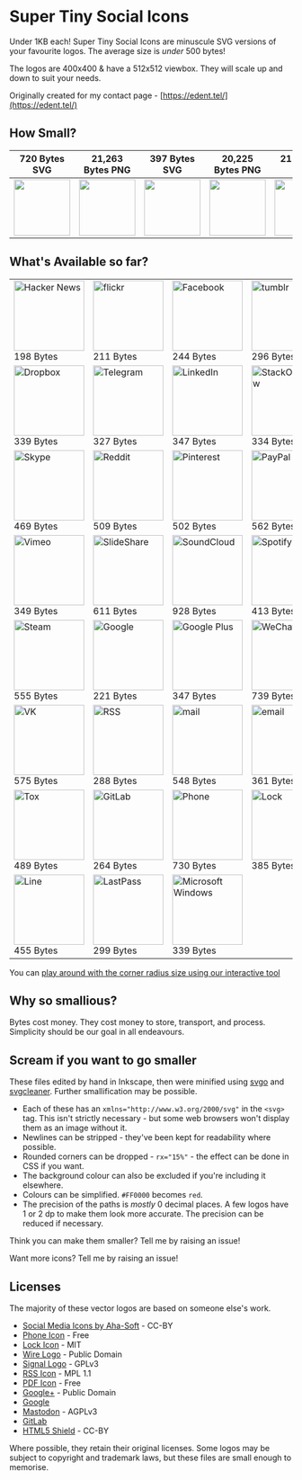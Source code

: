 # Super Tiny Social Icons
Under 1KB each! Super Tiny Social Icons are minuscule SVG versions of your favourite logos. The average size is *under* 500 bytes!

The logos are 400x400 & have a 512x512 viewbox. They will scale up and down to suit your needs.

Originally created for my contact page - [https://edent.tel/](https://edent.tel/)

## How Small?

| 720 Bytes SVG	| 21,263 Bytes PNG	|   397 Bytes SVG	| 20,225 Bytes PNG	|  211 Bytes SVG	| 11,837 Bytes PNG	|
|------	        |-----------     	|------	            |----------	        |------	        |-----------	        |
| <img src="https://edent.github.io/SuperTinySocialIcons/tiny/github.svg" width="100" />  	| <img src="https://edent.github.io/SuperTinySocialIcons/original/github.png" width="100" />        	| <img src="https://edent.github.io/SuperTinySocialIcons/tiny/twitter.svg" width="100" />   	| <img src="https://edent.github.io/SuperTinySocialIcons/original/twitter.png" width="100" />       	| <img src="https://edent.github.io/SuperTinySocialIcons/tiny/flickr.svg" width="100" />   	| <img src="https://edent.github.io/SuperTinySocialIcons/original/flickr.png" width="100" />       	|

## What's Available so far?

<table>
<tr>
<td><img src="https://edent.github.io/SuperTinySocialIcons/tiny/hackernews.svg" width="125" alt="Hacker News" /><br>198 Bytes</td>
<td><img src="https://edent.github.io/SuperTinySocialIcons/tiny/flickr.svg" width="125" alt="flickr" /><br>211 Bytes</td>
<td><img src="https://edent.github.io/SuperTinySocialIcons/tiny/facebook.svg" width="125" alt="Facebook" /><br>244 Bytes</td>
<td><img src="https://edent.github.io/SuperTinySocialIcons/tiny/tumblr.svg" width="125" alt="tumblr" /><br>296 Bytes</td>
<td><img src="https://edent.github.io/SuperTinySocialIcons/tiny/twitter.svg" width="125" alt="Twitter" /><br>397 Bytes</td>
<td><img src="https://edent.github.io/SuperTinySocialIcons/tiny/whatsapp.svg" width="125" alt="WhatsApp" /><br>622 Bytes</td>
</tr>
<tr>
<td><img src="https://edent.github.io/SuperTinySocialIcons/tiny/dropbox.svg" width="125" alt="Dropbox" /><br>339 Bytes</td>
<td><img src="https://edent.github.io/SuperTinySocialIcons/tiny/telegram.svg" width="125" alt="Telegram" /><br>327 Bytes</td>
<td><img src="https://edent.github.io/SuperTinySocialIcons/tiny/linkedin.svg" width="125" alt="LinkedIn" /><br>347 Bytes</td>
<td><img src="https://edent.github.io/SuperTinySocialIcons/tiny/stackoverflow.svg" width="125" alt="StackOverflow" /><br>334 Bytes</td>
<td><img src="https://edent.github.io/SuperTinySocialIcons/tiny/instagram.svg" width="125" alt="Instagram" /><br>290 Bytes</td>
<td><img src="https://edent.github.io/SuperTinySocialIcons/tiny/wordpress.svg" width="125" alt="WordPress" /><br>515 Bytes</td>
</tr>
<tr>
<td><img src="https://edent.github.io/SuperTinySocialIcons/tiny/skype.svg" width="125" alt="Skype" /><br>469 Bytes</td>
<td><img src="https://edent.github.io/SuperTinySocialIcons/tiny/reddit.svg" width="125" alt="Reddit" /><br>509 Bytes</td>
<td><img src="https://edent.github.io/SuperTinySocialIcons/tiny/pinterest.svg" width="125" alt="Pinterest" /><br>502 Bytes</td>
<td><img src="https://edent.github.io/SuperTinySocialIcons/tiny/paypal.svg" width="125" alt="PayPal" /><br>562 Bytes</td>
<td><img src="https://edent.github.io/SuperTinySocialIcons/tiny/github.svg" width="125" alt="GitHub" /><br>720 Bytes</td>
<td><img src="https://edent.github.io/SuperTinySocialIcons/tiny/wikipedia.svg" width="125" alt="Wikipedia" /><br>655 Bytes</td>
</tr>
<tr>
<td><img src="https://edent.github.io/SuperTinySocialIcons/tiny/vimeo.svg" width="125" alt="Vimeo" /><br>349 Bytes</td>
<td><img src="https://edent.github.io/SuperTinySocialIcons/tiny/slideshare.svg" width="125" alt="SlideShare" /><br>611 Bytes</td>
<td><img src="https://edent.github.io/SuperTinySocialIcons/tiny/soundcloud.svg" width="125" alt="SoundCloud" /><br>928 Bytes</td>
<td><img src="https://edent.github.io/SuperTinySocialIcons/tiny/spotify.svg" width="125" alt="Spotify" /><br>413 Bytes</td>
<td><img src="https://edent.github.io/SuperTinySocialIcons/tiny/snapchat.svg" width="125" alt="SnapChat" /><br>590 Bytes</td>
<td><img src="https://edent.github.io/SuperTinySocialIcons/tiny/amazon.svg" width="125" alt="Amazon" /><br>648 Bytes</td>
</tr>
<tr>
<td><img src="https://edent.github.io/SuperTinySocialIcons/tiny/steam.svg" width="125" alt="Steam" /><br>555 Bytes</td>
<td><img src="https://edent.github.io/SuperTinySocialIcons/tiny/google.svg" width="125" alt="Google" /><br>221 Bytes</td>
<td><img src="https://edent.github.io/SuperTinySocialIcons/tiny/google_plus.svg" width="125" alt="Google Plus" /><br>347 Bytes</td>
<td><img src="https://edent.github.io/SuperTinySocialIcons/tiny/wechat.svg" width="125" alt="WeChat" /><br>739 Bytes</td>
<td><img src="https://edent.github.io/SuperTinySocialIcons/tiny/youtube.svg" width="125" alt="YouTube" /><br>924 Bytes</td>
<td><img src="https://edent.github.io/SuperTinySocialIcons/tiny/pdf.svg" width="125" alt="PDF" /><br>360 Bytes</td>
</tr>
<tr>
<td><img src="https://edent.github.io/SuperTinySocialIcons/tiny/vk.svg" width="125" alt="VK" /><br>575 Bytes</td>
<td><img src="https://edent.github.io/SuperTinySocialIcons/tiny/rss.svg" width="125" alt="RSS" /><br>288 Bytes</td>
<td><img src="https://edent.github.io/SuperTinySocialIcons/tiny/mail.svg" width="125" alt="mail" /><br>548 Bytes</td>
<td><img src="https://edent.github.io/SuperTinySocialIcons/tiny/email.svg" width="125" alt="email" /><br>361 Bytes</td>
<td><img src="https://edent.github.io/SuperTinySocialIcons/tiny/mastodon.svg" width="125" alt="Mastodon" /><br>550 Bytes</td>
<td><img src="https://edent.github.io/SuperTinySocialIcons/tiny/wire.svg" width="125" alt="Wire" /><br>263 Bytes</td>
</tr>
<tr>
<td><img src="https://edent.github.io/SuperTinySocialIcons/tiny/tox.svg" width="125" alt="Tox" /><br>489 Bytes</td>
<td><img src="https://edent.github.io/SuperTinySocialIcons/tiny/gitlab.svg" width="125" alt="GitLab" /><br>264 Bytes</td>
<td><img src="https://edent.github.io/SuperTinySocialIcons/tiny/phone.svg" width="125" alt="Phone" /><br>730 Bytes</td>
<td><img src="https://edent.github.io/SuperTinySocialIcons/tiny/lock.svg" width="125" alt="Lock" /><br>385 Bytes</td>
<td><img src="https://edent.github.io/SuperTinySocialIcons/tiny/html5.svg" width="125" alt="HTML5" /><br>379 Bytes</td>
<td><img src="https://edent.github.io/SuperTinySocialIcons/tiny/meetup.svg" width="125" alt="Meetup" /><br>611 Bytes</td>
</tr>
<tr>
<td><img src="https://edent.github.io/SuperTinySocialIcons/tiny/line.svg" width="125" alt="Line" /><br>455 Bytes</td>
<td><img src="https://edent.github.io/SuperTinySocialIcons/tiny/lastpass.svg" width="125" alt="LastPass" /><br>299 Bytes</td>
<td><img src="https://edent.github.io/SuperTinySocialIcons/tiny/windows.svg" width="125" alt="Microsoft Windows" /><br>339 Bytes</td>
<td></td>
<td></td>
<td></td>
</tr>
</table>

You can [play around with the corner radius size using our interactive tool](https://edent.github.io/SuperTinySocialIcons/radius.html)

## Why so smallious?

Bytes cost money.  They cost money to store, transport, and process.  Simplicity should be our goal in all endeavours.

## Scream if you want to go smaller

These files edited by hand in Inkscape, then were minified using [svgo](https://github.com/svg/svgo) and [svgcleaner](https://github.com/RazrFalcon/svgcleaner). Further smallification may be possible.

* Each of these has an `xmlns="http://www.w3.org/2000/svg"` in the `<svg>` tag. This isn't strictly necessary - but some web browsers won't display them as an image without it.
* Newlines can be stripped - they've been kept for readability where possible.
* Rounded corners can be dropped - `rx="15%"` - the effect can be done in CSS if you want.
* The background colour can also be excluded if you're including it elsewhere.
* Colours can be simplified. `#FF0000` becomes `red`.
* The precision of the paths is *mostly* 0 decimal places. A few logos have 1 or 2 dp to make them look more accurate. The precision can be reduced if necessary.

Think you can make them smaller? Tell me by raising an issue!

Want more icons?  Tell me by raising an issue!

## Licenses

The majority of these vector logos are based on someone else's work.

* [Social Media Icons by Aha-Soft](https://www.iconfinder.com/iconsets/social-flat-rounded-rects) - CC-BY
* [Phone Icon](https://www.iconfinder.com/icons/1807538/phone_icon#size=128) - Free
* [Lock Icon](https://www.iconfinder.com/icons/1814107/lock_padlock_secure_icon#size=512) - MIT
* [Wire Logo](https://commons.wikimedia.org/wiki/File:Wire_software_logo.svg) - Public Domain
* [Signal Logo](https://github.com/WhisperSystems/Signal-iOS/blob/master/Signal/Images.xcassets/logoSignal.imageset/logoSignal.pdf) - GPLv3
* [RSS Icon](https://commons.wikimedia.org/wiki/File:Generic_Feed-icon.svg) - MPL 1.1
* [PDF Icon](https://www.iconfinder.com/iconsets/line-icons-set) - Free
* [Google+](https://commons.wikimedia.org/wiki/File:Google_Plus_logo_2015.svg) - Public Domain
* [Google](http://svgshare.com/s/q)
* [Mastodon](https://github.com/tootsuite/mastodon/blob/0ad694f96b7f0e951950e7525bde52cd11454cb2/app/assets/images/logo.svg) - AGPLv3
* [GitLab](https://about.gitlab.com/press/)
* [HTML5 Shield](https://www.w3.org/html/logo/) - CC-BY

Where possible, they retain their original licenses.  Some logos may be subject to copyright and trademark laws, but these files are small enough to memorise.
